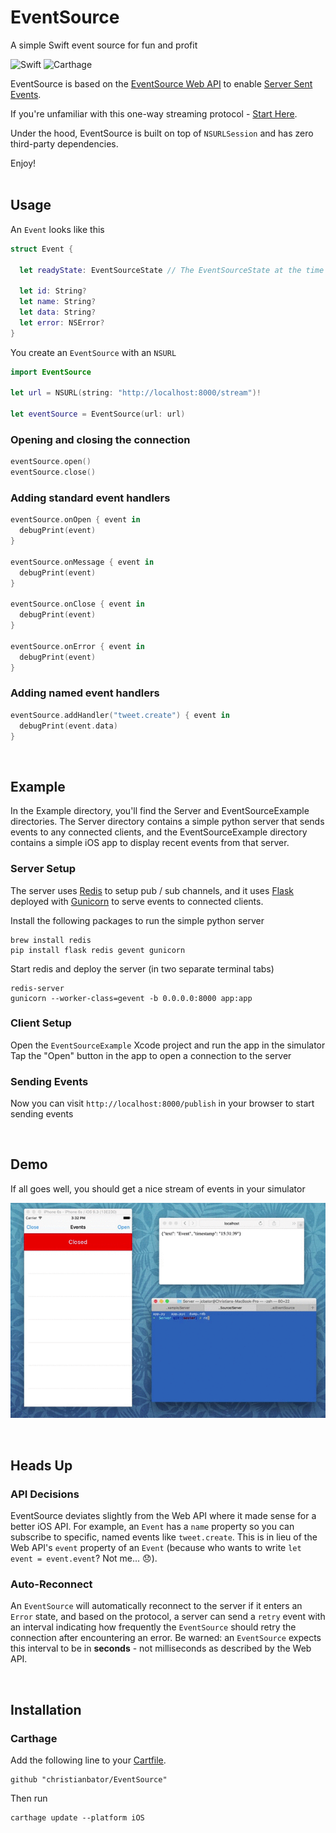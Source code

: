 # EventSource
A simple Swift event source for fun and profit

![Swift](https://img.shields.io/badge/Swift-4.0-orange.svg)
![Carthage](https://img.shields.io/badge/Carthage-compatible-4BC51D.svg?style=flat)

EventSource is based on the [EventSource Web API](https://developer.mozilla.org/en-US/docs/Web/API/EventSource) to enable [Server Sent Events](https://en.wikipedia.org/wiki/Server-sent_events).

If you're unfamiliar with this one-way streaming protocol - [Start Here](https://hpbn.co/server-sent-events-sse/).

Under the hood, EventSource is built on top of `NSURLSession` and has zero third-party dependencies.

Enjoy!
<br/>
<br/>

## Usage
An `Event` looks like this
```swift
struct Event {

  let readyState: EventSourceState // The EventSourceState at the time of the event's creation

  let id: String?
  let name: String?
  let data: String?
  let error: NSError?
}
```

You create an `EventSource` with an `NSURL`
```swift
import EventSource

let url = NSURL(string: "http://localhost:8000/stream")!
        
let eventSource = EventSource(url: url)
```

### Opening and closing the connection
```swift
eventSource.open()
eventSource.close()
```

### Adding standard event handlers
```swift
eventSource.onOpen { event in
  debugPrint(event)
}

eventSource.onMessage { event in
  debugPrint(event)
}

eventSource.onClose { event in
  debugPrint(event)
}

eventSource.onError { event in
  debugPrint(event)
}
```

### Adding named event handlers
```swift
eventSource.addHandler("tweet.create") { event in
  debugPrint(event.data)
}
```
<br/>

## Example
In the Example directory, you'll find the Server and EventSourceExample directories. The Server directory contains a simple python server that sends events to any connected clients, and the EventSourceExample directory contains a simple iOS app to display recent events from that server.

### Server Setup
The server uses [Redis](http://redis.io) to setup pub / sub channels, and it uses [Flask](http://flask.pocoo.org) deployed with [Gunicorn](http://gunicorn.org) to serve events to connected clients.

Install the following packages to run the simple python server
```
brew install redis
pip install flask redis gevent gunicorn
```

Start redis and deploy the server (in two separate terminal tabs)
```
redis-server
gunicorn --worker-class=gevent -b 0.0.0.0:8000 app:app
```

### Client Setup
Open the `EventSourceExample` Xcode project and run the app in the simulator <br/>
Tap the "Open" button in the app to open a connection to the server

### Sending Events
Now you can visit `http://localhost:8000/publish` in your browser to start sending events

<br/>

## Demo
If all goes well, you should get a nice stream of events in your simulator

![alt tag](/Example/Presentation/EventSourceExample.gif)

<br/>

## Heads Up

### API Decisions
EventSource deviates slightly from the Web API where it made sense for a better iOS API. For example, an `Event` has a `name` property so you can subscribe to specific, named events like `tweet.create`. This is in lieu of the Web API's `event` property of an `Event` (because who wants to write `let event = event.event`? Not me... 😞).

### Auto-Reconnect
An `EventSource` will automatically reconnect to the server if it enters an `Error` state, and based on the protocol, a server can send a `retry` event with an interval indicating how frequently the `EventSource` should retry the connection after encountering an error. Be warned: an `EventSource` expects this interval to be in **seconds** - not milliseconds as described by the Web API.

<br/>

## Installation

### Carthage

Add the following line to your [Cartfile](https://github.com/Carthage/Carthage/blob/master/Documentation/Artifacts.md#cartfile).

```
github "christianbator/EventSource"
```

Then run 
```
carthage update --platform iOS
```
